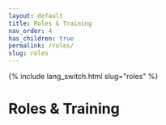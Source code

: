 ```yaml
---
layout: default
title: Roles & Training
nav_order: 4
has_children: true
permalink: /roles/
slug: roles
---
```

{% include lang_switch.html slug="roles" %}
# Roles & Training
